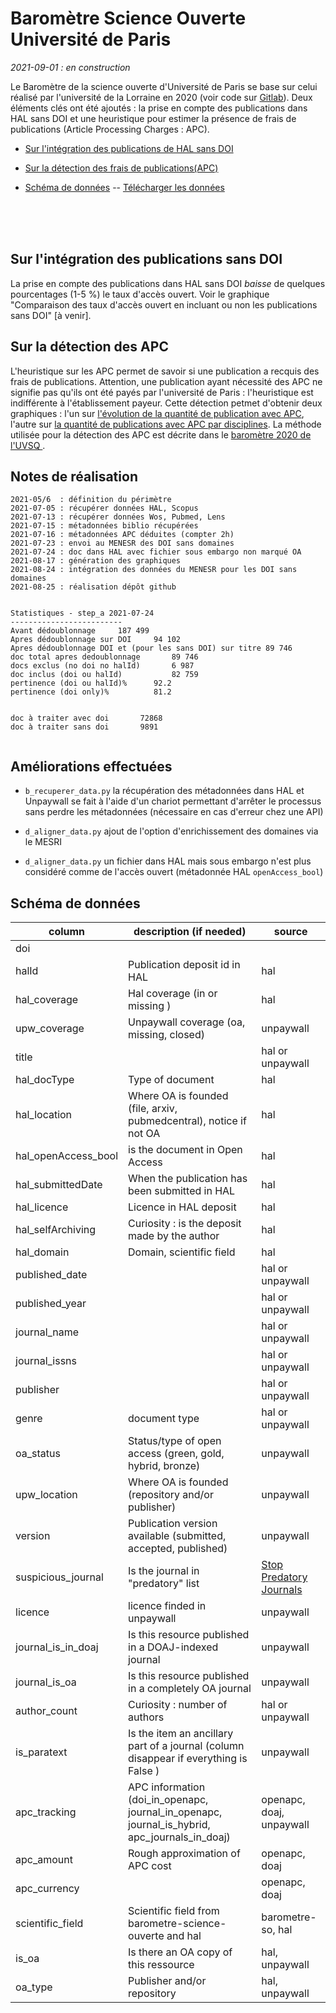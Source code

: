 # Baromètre Science Ouverte Université de Paris

_2021-09-01 : en construction_

Le Baromètre de la science ouverte d'Université de Paris se base sur celui réalisé par l'université de la Lorraine en 2020 (voir code sur [Gitlab](https://gitlab.com/Cthulhus_Queen/barometre_scienceouverte_universitedelorraine/-/tree/master)). Deux éléments clés ont été ajoutés : la prise en compte des publications dans HAL sans DOI et une heuristique pour estimer la présence de frais de publications (Article Processing Charges : APC). 

<!-- ([Présentation du baromètre sur le portail science ouverte de l'université u-paris.fr/science-ouverte](https://u-paris.fr/science-ouverte/barometre/)
-->

* [Sur l'intégration des publications de HAL sans DOI](#Sur-lintégration-des-publications-sans-doi)

* [Sur la détection des frais de publications(APC)](#Sur-la-détection-des-APC)

* [Schéma de données](#schéma-de-données) -- [Télécharger les données](/data/out/step_d_complete.csv)  


<br />
<br />
<br />


## Sur l'intégration des publications sans DOI

La prise en compte des publications dans HAL sans DOI _baisse_ de quelques pourcentages (1-5 %) le taux d'accès ouvert. Voir le graphique "Comparaison des taux d'accès ouvert en incluant ou non les publications sans DOI" [à venir].


## Sur la détection des APC

L'heuristique sur les APC permet de savoir si une publication a recquis des frais de publications. Attention, une publication ayant nécessité des APC ne signifie pas qu'ils ont été payés par l'université de Paris : l'heuristique est indifférente à l'établissement payeur. Cette détection petmet d'obtenir deux graphiques : l'un sur [l'évolution de la quantité de publication avec APC](./apc_evol.png), l'autre sur [la quantité de publications avec APC par disciplines](./apc_disciplines.png). La méthode utilisée pour la détection des APC est décrite dans le [baromètre 2020 de l'UVSQ ](https://github.com/ml4rrieu/barometre_science_ouverte_uvsq#pister-les-apc).


## Notes de réalisation

```
2021-05/6  : définition du périmètre
2021-07-05 : récupérer données HAL, Scopus
2021-07-13 : récupérer données Wos, Pubmed, Lens
2021-07-15 : métadonnées biblio récupérées
2021-07-16 : métadonnées APC déduites (compter 2h)
2021-07-23 : envoi au MENESR des DOI sans domaines
2021-07-24 : doc dans HAL avec fichier sous embargo non marqué OA
2021-08-17 : génération des graphiques
2021-08-24 : intégration des données du MENESR pour les DOI sans domaines
2021-08-25 : réalisation dépôt github


Statistiques - step_a 2021-07-24
-------------------------
Avant dédoublonnage		187 499
Apres dédoublonnage sur DOI		94 102
Apres dédoublonnage DOI et (pour les sans DOI) sur titre 89 746
doc total apres dedoublonnage		89 746
docs exclus (no doi no halId)		6 987
doc inclus (doi ou halId)			82 759
pertinence (doi ou halId)%		92.2
pertinence (doi only)%			81.2


doc à traiter avec doi 		 72868
doc à traiter sans doi 		 9891


```



## Améliorations effectuées

- `b_recuperer_data.py` la récupération des métadonnées dans HAL et Unpaywall se fait à l'aide d'un chariot permettant d'arrêter le processus sans perdre les métadonnées (nécessaire en cas d'erreur chez une API)

- `d_aligner_data.py` ajout de l'option d'enrichissement des domaines via le MESRI

- `d_aligner_data.py` un fichier dans HAL mais sous embargo n'est plus considéré comme de l'accès ouvert (métadonnée HAL `openAccess_bool`)


## Schéma de données

| column             | description (if needed)                                                                       | source                   |
|--------------------|-----------------------------------------------------------------------------------------------|--------------------------|
| doi                |                                                                                               |                          |
| halId              | Publication deposit id in HAL                                                                 | hal                      |
| hal_coverage       | Hal coverage (in or missing )                                                                 | hal                      |
| upw_coverage       | Unpaywall coverage (oa, missing, closed)                                                      | unpaywall                |
| title              |                                                                                               | hal or unpaywall         |
| hal_docType        | Type of document                                                                              | hal                      |
| hal_location       | Where OA is founded (file, arxiv, pubmedcentral), notice if not OA                            | hal                      |
| hal_openAccess_bool| is the document in Open Access									                             | hal                      |
| hal_submittedDate  | When the publication has been submitted in HAL                                                | hal                      |
| hal_licence        | Licence in HAL deposit                                                                        | hal                      |
| hal_selfArchiving  | Curiosity : is the deposit made by the author                                                 | hal                      |
| hal_domain         | Domain, scientific field                                                                      | hal                      |
| published_date     |                                                                                               | hal or unpaywall         |
| published_year     |                                                                                               | hal or unpaywall         |
| journal_name       |                                                                                               | hal or unpaywall         |
| journal_issns      |                                                                                               | hal or unpaywall         |
| publisher          |                                                                                               | hal or unpaywall         |
| genre              | document type                                                                                 | hal or unpaywall         |
| oa_status          | Status/type of open access (green, gold, hybrid, bronze)                                      | unpaywall                |
| upw_location       | Where OA is founded (repository and/or publisher)                                             | unpaywall                |
| version            | Publication version available (submitted, accepted, published)                                | unpaywall                |
| suspicious_journal | Is the journal in "predatory" list                                                            | [Stop Predatory Journals](https://github.com/stop-predatory-journals/stop-predatory-journals.github.io)|
| licence            | licence finded in unpaywall                                                                   | unpaywall                |
| journal_is_in_doaj | Is this resource published in a DOAJ-indexed journal                                          | unpaywall                |
| journal_is_oa      | Is this resource published in a completely OA journal                                         | unpaywall                |
| author_count       | Curiosity : number of authors                                                                 | hal or unpaywall         |
| is_paratext        | Is the item an ancillary part of a journal (column disappear if everything is False )         | unpaywall                |
| apc_tracking       | APC information (doi_in_openapc, journal_in_openapc, journal_is_hybrid, apc_journals_in_doaj) | openapc, doaj, unpaywall |
| apc_amount         | Rough approximation of APC cost                                                               | openapc, doaj            |
| apc_currency       |                                                                                               | openapc, doaj            |
| scientific_field   | Scientific field from barometre-science-ouverte and hal                                       | barometre-so, hal        |
| is_oa              | Is there an OA copy of this ressource                                                         | hal, unpaywall           |
| oa_type            | Publisher and/or repository                                                                   | hal, unpaywall           |